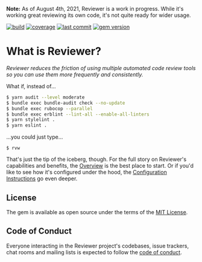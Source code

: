 
**Note:** As of August 4th, 2021, Reviewer is a work in progress. While it's working great reviewing its own code, it's not quite ready for wider usage.

[![build](https://github.com/garrettdimon/reviewer/actions/workflows/main.yml/badge.svg?branch=main)](https://github.com/garrettdimon/reviewer/actions/workflows/main.yml)
[![coverage](https://img.shields.io/codecov/c/github/garrettdimon/reviewer?token=UuXUlQAA2e)](https://codecov.io/gh/garrettdimon/reviewer)
[![last commit](https://img.shields.io/github/last-commit/garrettdimon/reviewer/main)](https://github.com/garrettdimon/reviewer/commits/main)
[![gem version](https://img.shields.io/gem/v/reviewer)](https://rubygems.org/gems/reviewer)

# What is Reviewer?

*Reviewer reduces the friction of using multiple automated code review tools so you can use them more frequently and consistently.*

What if, instead of...

```bash
$ yarn audit --level moderate
$ bundle exec bundle-audit check --no-update
$ bundle exec rubocop --parallel
$ bundle exec erblint --lint-all --enable-all-linters
$ yarn stylelint .
$ yarn eslint .
```
...you could just type...
```
$ rvw
```

That's just the tip of the iceberg, though. For the full story on Reviewer's capabilities and benefits, the [Overview](https://github.com/garrettdimon/reviewer/wiki/Overview) is the best place to start. Or if you'd like to see how it's configured under the hood, the [Configuration Instructions](https://github.com/garrettdimon/reviewer/wiki/Configuration) go even deeper.

## License

The gem is available as open source under the terms of the [MIT License](https://opensource.org/licenses/MIT).

## Code of Conduct

Everyone interacting in the Reviewer project's codebases, issue trackers, chat rooms and mailing lists is expected to follow the [code of conduct](https://github.com/[USERNAME]/reviewer/blob/master/CODE_OF_CONDUCT.md).

